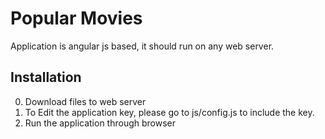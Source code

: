 # Popular Movies

Application is angular js based, it should run on any web server.

## Installation

0. Download files to web server
0. To Edit the application key, please go to js/config.js to include the key.
0. Run the application through browser
